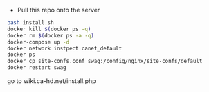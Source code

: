 - Pull this repo onto the server

```bash
bash install.sh
docker kill $(docker ps -q)
docker rm $(docker ps -a -q)
docker-compose up -d
docker network instpect canet_default 
docker ps
docker cp site-confs.conf swag:/config/nginx/site-confs/default
docker restart swag
```

go to wiki.ca-hd.net/install.php